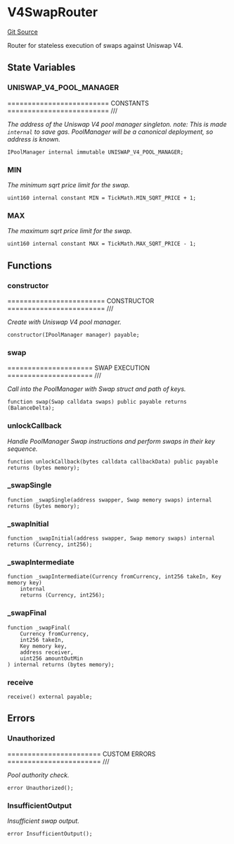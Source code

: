 # V4SwapRouter
[Git Source](https://github.com/z0r0z/v4-router/blob/c527d235b3c39fc8a223c2459527adade0c283d0/src/V4SwapRouter.sol)

Router for stateless execution of swaps against Uniswap V4.


## State Variables
### UNISWAP_V4_POOL_MANAGER
========================= CONSTANTS ========================= ///

*The address of the Uniswap V4 pool manager singleton.
note: This is made `internal` to save gas. PoolManager
will be a canonical deployment, so address is known.*


```solidity
IPoolManager internal immutable UNISWAP_V4_POOL_MANAGER;
```


### MIN
*The minimum sqrt price limit for the swap.*


```solidity
uint160 internal constant MIN = TickMath.MIN_SQRT_PRICE + 1;
```


### MAX
*The maximum sqrt price limit for the swap.*


```solidity
uint160 internal constant MAX = TickMath.MAX_SQRT_PRICE - 1;
```


## Functions
### constructor

======================== CONSTRUCTOR ======================== ///

*Create with Uniswap V4 pool manager.*


```solidity
constructor(IPoolManager manager) payable;
```

### swap

===================== SWAP EXECUTION ===================== ///

*Call into the PoolManager with Swap struct and path of keys.*


```solidity
function swap(Swap calldata swaps) public payable returns (BalanceDelta);
```

### unlockCallback

*Handle PoolManager Swap instructions and perform swaps in their key sequence.*


```solidity
function unlockCallback(bytes calldata callbackData) public payable returns (bytes memory);
```

### _swapSingle


```solidity
function _swapSingle(address swapper, Swap memory swaps) internal returns (bytes memory);
```

### _swapInitial


```solidity
function _swapInitial(address swapper, Swap memory swaps) internal returns (Currency, int256);
```

### _swapIntermediate


```solidity
function _swapIntermediate(Currency fromCurrency, int256 takeIn, Key memory key)
    internal
    returns (Currency, int256);
```

### _swapFinal


```solidity
function _swapFinal(
    Currency fromCurrency,
    int256 takeIn,
    Key memory key,
    address receiver,
    uint256 amountOutMin
) internal returns (bytes memory);
```

### receive


```solidity
receive() external payable;
```

## Errors
### Unauthorized
======================= CUSTOM ERRORS ======================= ///

*Pool authority check.*


```solidity
error Unauthorized();
```

### InsufficientOutput
*Insufficient swap output.*


```solidity
error InsufficientOutput();
```

